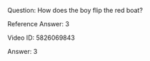 Question: How does the boy flip the red boat?

Reference Answer: 3

Video ID: 5826069843

Answer: 3

